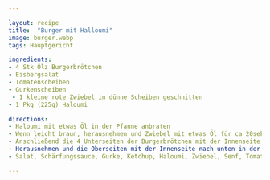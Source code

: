 ```yaml
---

layout: recipe
title:  "Burger mit Halloumi"
image: burger.webp
tags: Hauptgericht

ingredients:
- 4 Stk Ölz Burgerbrötchen
- Eisbergsalat
- Tomatenscheiben
- Gurkenscheiben
 - 1 kleine rote Zwiebel in dünne Scheiben geschnitten
- 1 Pkg (225g) Haloumi

directions:
- Haloumi mit etwas Öl in der Pfanne anbraten
- Wenn leicht braun, herausnehmen und Zwiebel mit etwas Öl für ca 20sek anbraten
- Anschließend die 4 Unterseiten der Burgerbrötchen mit der Innenseite nach unten in die Pfanne geben und anbraten bis sie leicht braun sind
- Herausnehmen und die Oberseiten mit der Innenseite nach unten in der Pfanne anbraten und nebenbei die Unterseiten folgendermaßen befüllen:
- Salat, Schärfungssauce, Gurke, Ketchup, Haloumi, Zwiebel, Senf, Tomaten

---
```

